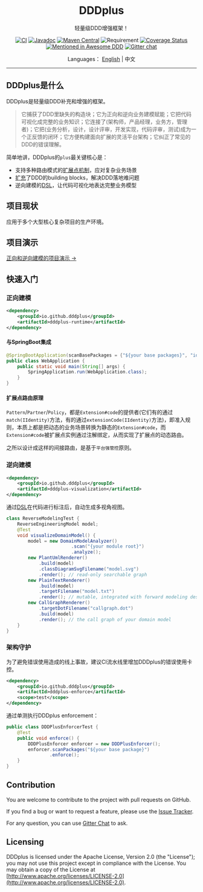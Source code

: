 <h1 align="center">DDDplus</h1>

<div align="center">

轻量级DDD增强框架！

[![CI](https://github.com/funkygao/cp-ddd-framework/workflows/CI/badge.svg?branch=master)](https://github.com/funkygao/cp-ddd-framework/actions?query=branch%3Amaster+workflow%3ACI)
[![Javadoc](https://img.shields.io/badge/javadoc-Reference-blue.svg)](https://funkygao.github.io/cp-ddd-framework/doc/apidocs/)
[![Maven Central](https://img.shields.io/maven-central/v/io.github.dddplus/dddplus.svg?label=Maven%20Central)](https://central.sonatype.com/namespace/io.github.dddplus)
![Requirement](https://img.shields.io/badge/JDK-8+-blue.svg)
[![Coverage Status](https://img.shields.io/codecov/c/github/funkygao/cp-ddd-framework.svg)](https://codecov.io/gh/funkygao/cp-ddd-framework)
[![Mentioned in Awesome DDD](https://awesome.re/mentioned-badge.svg)](https://github.com/heynickc/awesome-ddd#jvm)
[![Gitter chat](https://img.shields.io/badge/gitter-join%20chat%20%E2%86%92-brightgreen.svg)](https://gitter.im/cp-ddd-framework/community)

</div>

<div align="center">

Languages： [English](README.md) | 中文
</div>

----

## DDDplus是什么

DDDplus是轻量级DDD补充和增强的框架。

>它捕获了DDD里缺失的构造块；它为正向和逆向业务建模赋能；它把代码可视化成完整的业务知识；它连接了(架构师，产品经理，业务方，管理者)；它把(业务分析，设计，设计评审，开发实现，代码评审，测试)成为一个正反馈的闭环；它方便构建面向扩展的灵活平台架构；它纠正了常见的DDD的错误理解。

简单地讲，DDDplus的`plus`最关键核心是：
- 支持多种路由模式的[扩展点机制](/dddplus-spec/src/main/java/io/github/dddplus/ext)，应对复杂业务场景
- [扩充](/dddplus-spec/src/main/java/io/github/dddplus/model)了DDD的building blocks，解决DDD落地难问题
- 逆向建模的[DSL](/dddplus-spec/src/main/java/io/github/dddplus/dsl)，让代码可视化地表达完整业务模型

## 项目现状

应用于多个大型核心复杂项目的生产环境。

## 项目演示

[正向和逆向建模的项目演示 ->](dddplus-test/src/test/java/ddd/plus/showcase/README.zh-cn.md)

## 快速入门

### 正向建模

```xml
<dependency>
    <groupId>io.github.dddplus</groupId>
    <artifactId>dddplus-runtime</artifactId>
</dependency>
```

#### 与SpringBoot集成

```java
@SpringBootApplication(scanBasePackages = {"${your base packages}", "io.github.dddplus"})
public class WebApplication {
    public static void main(String[] args) {
        SpringApplication.run(WebApplication.class);
    }
}
```

#### 扩展点路由原理

`Pattern`/`Partner`/`Policy`，都是`Extension#code`的提供者(它们有的通过`match(IIdentity)`方法，有的通过`extensionCode(IIdentity)`方法)，即准入规则，本质上都是把动态的业务场景转换为静态的`Extension#code`，而`Extension#code`被扩展点实例通过注解绑定，从而实现了扩展点的动态路由。

之所以设计成这样的间接路由，是基于`平台强管控`原则。

### 逆向建模

```xml
<dependency>
    <groupId>io.github.dddplus</groupId>
    <artifactId>dddplus-visualization</artifactId>
</dependency>
```

通过[DSL](/dddplus-spec/src/main/java/io/github/dddplus/dsl)在代码进行标注后，自动生成多视角视图。

```java
class ReverseModelingTest {
    ReverseEngineeringModel model;
    @Test
    void visualizeDomainModel() {
        model = new DomainModelAnalyzer()
                        .scan("{your module root}")
                        .analyze();
        new PlantUmlRenderer()
            .build(model)
            .classDiagramSvgFilename("model.svg")
            .render(); // read-only searchable graph
        new PlainTextRenderer()
            .build(model)
            .targetFilename("model.txt")
            .render(); // mutable, integrated with forward modeling design process
        new CallGraphRenderer()
            .targetDotFilename("callgraph.dot")
            .build(model)
            .render(); // the call graph of your domain model
    }
}
```

### 架构守护

为了避免错误使用造成的线上事故，建议CI流水线里增加DDDplus的错误使用卡控。

```xml
<dependency>
    <groupId>io.github.dddplus</groupId>
    <artifactId>dddplus-enforce</artifactId>
    <scope>test</scope>
</dependency>
```

通过单测执行DDDplus enforcement：

```java
public class DDDPlusEnforcerTest {
    @Test
    public void enforce() {
        DDDPlusEnforcer enforcer = new DDDPlusEnforcer();
        enforcer.scanPackages("${your base package}")
                .enforce();
    }
}
```

## Contribution

You are welcome to contribute to the project with pull requests on GitHub.

If you find a bug or want to request a feature, please use the [Issue Tracker](https://github.com/funkygao/cp-ddd-framework/issues).

For any question, you can use [Gitter Chat](https://gitter.im/cp-ddd-framework/community) to ask.

## Licensing

DDDplus is licensed under the Apache License, Version 2.0 (the "License"); you may not use this project except in compliance with the License. You may obtain a copy of the License at [http://www.apache.org/licenses/LICENSE-2.0](http://www.apache.org/licenses/LICENSE-2.0).
